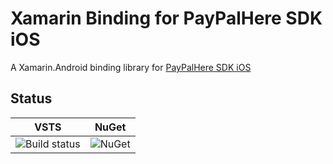 ﻿# Xamarin Binding for PayPalHere SDK iOS

A Xamarin.Android binding library for [PayPalHere SDK iOS](https://github.com/paypal/paypal-here-sdk-ios-distribution)

## Status

| VSTS | NuGet |
|------|-------|
| ![Build status](https://uno-platform.visualstudio.com/_apis/public/build/definitions/1dd81cbd-cb35-41de-a570-b0df3571a196/8/badge) | ![NuGet](https://buildstats.info/nuget/nventive.PayPalHereSDK?includePreReleases=false) |